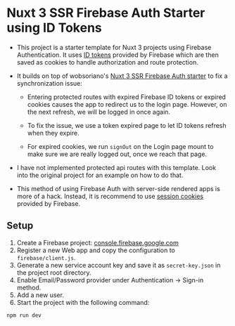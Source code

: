 # Nuxt 3 SSR Firebase Auth Starter using ID Tokens

- This project is a starter template for Nuxt 3 projects using Firebase Authentication.
  It uses [ID tokens](https://firebase.google.com/docs/auth/admin/manage-sessions)
  provided by Firebase which are then saved as cookies to handle authorization and route
  protection.

- It builds on top of wobsoriano's
  [Nuxt 3 SSR Firebase Auth starter](https://github.com/wobsoriano/nuxt-firebase-auth-starter)
  to fix a synchronization issue:

  - Entering protected routes with expired Firebase ID tokens or expired cookies causes the app to
    redirect us to the login page. However, on the next refresh, we will be logged in once again.

  - To fix the issue, we use a token expired page to let ID tokens refresh when they expire.

  - For expired cookies, we run `signOut` on the Login page mount to make sure we are really logged out,
    once we reach that page.

- I have not implemented protected api routes with this template. Look into the original project
  for an example on how to do that.

- This method of using Firebase Auth with server-side rendered apps is more of a hack.
  Instead, it is recommend to use
  [session cookies](https://github.com/arvl130/nuxt3-ssr-firebase-auth-session-cookies-starter)
  provided by Firebase.

## Setup

1. Create a Firebase project: [console.firebase.google.com](https://console.firebase.google.com/)
2. Register a new Web app and copy the configuration to `firebase/client.js`.
3. Generate a new service account key and save it as `secret-key.json` in the project root directory.
4. Enable Email/Password provider under Authentication -> Sign-in method.
5. Add a new user.
6. Start the project with the following command:

```sh
npm run dev
```
